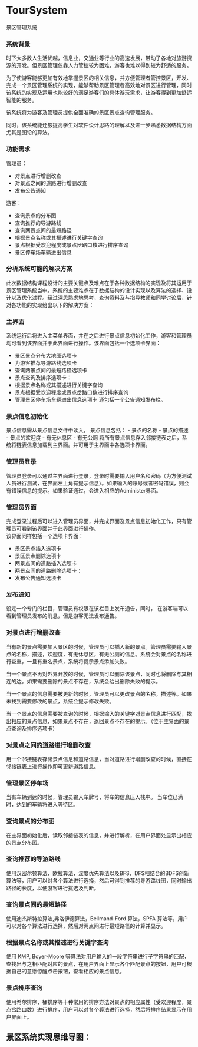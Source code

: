 # TourSystem
景区管理系统

### 系统背景 
时下大多数人生活优越，信息业，交通业等行业的高速发展，带动了各地对旅游资源的开发。但景区管理仅靠人力管控较为困难，游客也难以得到较为舒适的服务。

为了使游客能够更加有效地掌握景区的相关信息，并方便管理者管控景区，开发、完成一个景区管理系统的实现，能够帮助景区管理者高效地对景区进行管理，同时该系统的实现及运用也能较好的满足游客们的具体游玩需求，让游客得到更加舒适智能的服务。

该系统将为游客及管理员提供全面准确的景区景点查询管理服务。

同时，该系统能还够提高学生对软件设计思路的理解以及进一步熟悉数据结构方面尤其是图论的算法。

### 功能需求
管理员：
- 对景点进行增删改查 
- 对景点之间的道路进行增删改查  
- 发布公告通知

游客： 
- 查询景点的分布图  
- 查询推荐的导游路线 
- 查询两景点间的最短路径 
- 根据景点名称或其描述进行关键字查询  
- 景点根据受欢迎程度或景点岔路口数进行排序查询
- 景区停车场车辆进出信息

### 分析系统可能的解决方案 
此次数据结构课程设计的主要关键点及难点在于各种数据结构的实现及将其运用于景区管理系统当中。系统的主要难点在于数据结构的设计实现以及算法的选择、设计以及优化过程。经过深思熟虑地思考，查询资料及与指导教师和同学讨论后，针对各功能的实现给出以下的解决方案：

### 主界面
系统运行后将进入主菜单界面，并在之后进行景点信息初始化工作，游客和管理员均可看到该界面并于此界面进行操作。该界面包括一个选项卡界面：
- 景区景点分布大地图选项卡
- 为游客推荐导游路线选项卡
- 查询两景点间的最短路径选项卡
- 景点查询及排序选项卡：
- 根据景点名称或其描述进行关键字查询 
- 景点根据受欢迎程度或景点岔路口数进行排序查询
- 管理景区停车场车辆进出信息选项卡
还包括一个公告通知发布栏。

### 景点信息初始化
景点信息需从景点信息文件中读入，
景点信息包括：
    - 景点的名称
    - 景点的描述 
    - 景点的欢迎度
    - 有无休息区
    - 有无公厕
将所有景点信息存入邻接链表之后，系统将链表信息加载到主界面。并可用于主界面中各选项卡界面。

### 管理员登录 
管理员登录可以通过主界面进行登录，登录时需要输入用户名和密码（为方便测试人员进行测试，在界面左上角有提示信息）。如果输入的账号或者密码错误，则会有错误信息的提示。如果验证通过，会进入相应的Administer界面。

### 管理员界面
完成登录过程后可以进入管理员界面，并完成界面及景点信息初始化工作，只有管理员可看到该界面并于此界面进行操作。  
该界面同样包括一个选项卡界面：
- 景区景点插入选项卡
- 景区景点删除选项卡
- 两景点间的道路插入选项卡
- 两景点间的道路删除选项卡：
- 发布公告通知选项卡

### 发布通知 
设定一个专门的栏目，管理员有权限在该栏目上发布通告，同时， 在游客端可以看到管理员发布的消息，但是游客无法发布通告。
 
### 对景点进行增删改查 
当有新的景点需要加入景区的时候，管理员可以插入新的景点。管理员需要输入景点的名称，描述，欢迎度，有无休息区，有无公厕的信息。系统会对景点的名称进行查重，一旦有重名景点，系统将提示景点添加失败。

当一个景点不再对外界开放的时候，管理员可以删除该景点，同时也将删除与其相连的边。如果需要删除的景点不存在，系统会给出删除失败的提示。

当一个景点的信息需要被更新的时候，管理员可以更改景点的名称，描述等。如果未找到需要修改的景点，系统会提示修改失败。

当一个景点的信息需要被查询的时候，根据输入的关键字对景点信息进行匹配，找出相应的景点信息，如果景点不存在，返回景点不存在的提示。（位于主界面的景点查询及排序选项卡）

### 对景点之间的道路进行增删改查 
用一个邻接链表存储景点信息和道路信息，当对道路进行增删改查的时候，直接在邻接链表上进行操作即可更新道路信息。

### 管理景区停车场 
当有车辆到达的时候，管理员输入车牌号，将车的信息压入栈中。 当车位已满时，达到的车辆将进入等待区。

### 查询景点的分布图 
在主界面初始化后，读取邻接链表的信息，并进行解析，在用户界面处显示出相应的景点分布图。 

### 查询推荐的导游路线 
使用汉密尔顿算法，欧拉算法，深度优先算法以及BFS、DFS相结合的BDFS创新算法等，用户可以对各个算法进行选择，然后可得到推荐的导游路线图，同时输出路径的长度，以便游客进行挑选及判断。

### 查询景点间的最短路径 
使用迪杰斯特拉算法,弗洛伊德算法，Bellmand-Ford 算法，SPFA 算法等，用户可以对各个算法进行选择，然后对两点间进行最短路径的计算并显示。 

### 根据景点名称或其描述进行关键字查询 
使用 KMP, Boyer-Moore 等算法对用户输入的一段字符串进行子字符串的匹配，查找出与之相匹配对应的景点，在用户界面上显示各个匹配景点的按钮，用户可根据自己的意愿惊醒点击按钮，查看相应的景点信息。 

### 景点排序查询 
使用希尔排序，桶排序等十种常用的排序方法对景点的相应属性（受欢迎程度，景点岔路口数）进行排序，用户可以对各个算法进行选择，然后将排序结果显示在用户界面上。

## 景区系统实现思维导图：


















